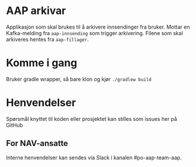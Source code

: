 # AAP arkivar
Applikasjon som skal brukes til å arkivere innsendinger fra bruker. Mottar en Kafka-melding fra `aap-innsending` som trigger arkivering. Filene som skal arkiveres hentes fra `aap-fillager`.
# Komme i gang
Bruker gradle wrapper, så bare klon og kjør `./gradlew build`

# Henvendelser
Spørsmål knyttet til koden eller prosjektet kan stilles som issues her på GitHub

## For NAV-ansatte
Interne henvendelser kan sendes via Slack i kanalen #po-aap-team-aap.
